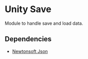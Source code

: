 # Unity Save
Module to handle save and load data.

## Dependencies
- [Newtonsoft Json](https://docs.unity3d.com/Packages/com.unity.nuget.newtonsoft-json@2.0/manual/index.html)

